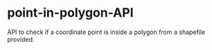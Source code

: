 # point-in-polygon-API
API to check if a coordinate point is inside a polygon from a shapefile provided.
